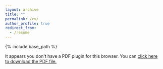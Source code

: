 ```yaml
---
layout: archive
title: ""
permalink: /cv/
author_profile: true
redirect_from:
  - /resume
---
```


{% include base_path %}

<object data="../files/Hugues_deLaroussilheResume.pdf" type="application/pdf" width="80%" height="100%"> 
  <p>It appears you don't have a PDF plugin for this browser.
   You can <a href="../files/Hugues_deLaroussilheResume.pdf">click here to
  download the PDF file.</a></p>  
</object>
